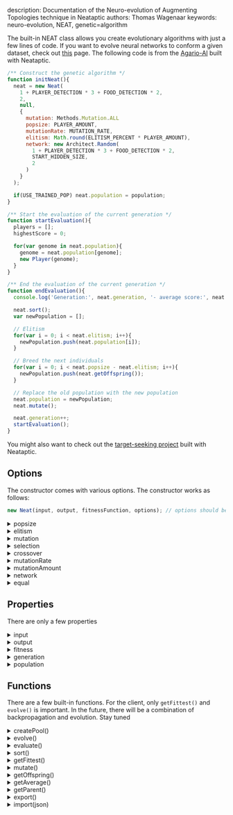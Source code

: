 description: Documentation of the Neuro-evolution of Augmenting Topologies technique in Neataptic
authors: Thomas Wagenaar
keywords: neuro-evolution, NEAT, genetic=algorithm

The built-in NEAT class allows you create evolutionary algorithms with just a few lines of code. If you want to evolve neural networks to conform a given dataset, check out [this](https://github.com/wagenaartje/neataptic/wiki/Network#functions) page. The following code is from the [Agario-AI](https://github.com/wagenaartje/agario-ai) built with Neataptic.

```javascript
/** Construct the genetic algorithm */
function initNeat(){
  neat = new Neat(
    1 + PLAYER_DETECTION * 3 + FOOD_DETECTION * 2,
    2,
    null,
    {
      mutation: Methods.Mutation.ALL
      popsize: PLAYER_AMOUNT,
      mutationRate: MUTATION_RATE,
      elitism: Math.round(ELITISM_PERCENT * PLAYER_AMOUNT),
      network: new Architect.Random(
        1 + PLAYER_DETECTION * 3 + FOOD_DETECTION * 2,
        START_HIDDEN_SIZE,
        2
      )
    }
  );

  if(USE_TRAINED_POP) neat.population = population;
}

/** Start the evaluation of the current generation */
function startEvaluation(){
  players = [];
  highestScore = 0;

  for(var genome in neat.population){
    genome = neat.population[genome];
    new Player(genome);
  }
}

/** End the evaluation of the current generation */
function endEvaluation(){
  console.log('Generation:', neat.generation, '- average score:', neat.getAverage());

  neat.sort();
  var newPopulation = [];

  // Elitism
  for(var i = 0; i < neat.elitism; i++){
    newPopulation.push(neat.population[i]);
  }

  // Breed the next individuals
  for(var i = 0; i < neat.popsize - neat.elitism; i++){
    newPopulation.push(neat.getOffspring());
  }

  // Replace the old population with the new population
  neat.population = newPopulation;
  neat.mutate();

  neat.generation++;
  startEvaluation();
}
```

You might also want to check out the [target-seeking project](https://github.com/wagenaartje/target-seeking-ai) built with Neataptic.

## Options
The constructor comes with various options. The constructor works as follows:

```javascript
new Neat(input, output, fitnessFunction, options); // options should be an object
```

<details>
  <summary>popsize</summary>
   Sets the population size of each generation. Default is 50.
</details>

<details>
  <summary>elitism</summary>
   Sets the <a href="https://www.researchgate.net/post/What_is_meant_by_the_term_Elitism_in_the_Genetic_Algorithm">elitism</a> of every evolution loop. Default is 0.
</details>

<details>
  <summary>mutation</summary>
Sets the allowed <a href="https://wagenaartje.github.io/neataptic/docs/methods/mutation/">mutation methods</a> used in the evolutionary process. Must be an array (e.g. <code>[Methods.Mutation.ADD_NODE, Methods.Mutation.SUB_NODE]</code>). Default mutation methods are all non-recurrent mutation methods. A random mutation method will be chosen from the array when mutation occrus.
</details>

<details>
  <summary>selection</summary>
Sets the allowed <a href="https://wagenaartje.github.io/neataptic/docs/methods/selection/">selection methods</a> used in the evolutionary process. Must be an array. Must be an array (e.g. <code>[Selection.FITNESS_PROPORTIONATE]</code>). Default is <code>FITNESS_PROPORTIONATE</code>.
</details>

<details>
  <summary>crossover</summary>
Sets the all0wed crossover methods used in the evolutionary process. Must be an array. <b>disabled as of now</b>
</details>

<details>
  <summary>mutationRate</summary>
Sets the mutation rate. If set to <code>0.3</code>, 30% of the new population will be mutated. Default is <code>0.3</code>.
</details>

<details>
  <summary>mutationAmount</summary>
If mutation occurs (<code>randomNumber < mutationRate</code>), sets the amount of times a mutation method will be applied to the network
</details>

<details>
  <summary>network</summary>
If you want to start the algorithm from a specific network, specify your network here.
</details>

<details>
  <summary>equal</summary>
If you want to start the algorithm from a specific network, specify your network here.
</details>

## Properties
There are only a few properties

<details>
  <summary>input</summary>
   The amount of input neurons each genome has
</details>

<details>
  <summary>output</summary>
   The amount of output neurons each genome has
</details>

<details>
  <summary>fitness</summary>
   The fitness function that is used to evaluate genomes
</details>

<details>
  <summary>generation</summary>
   Generation counter
</details>

<details>
  <summary>population</summary>
   An array containing all the genomes of the current generation
</details>

## Functions
There are a few built-in functions. For the client, only `getFittest()` and `evolve()` is important. In the future, there will be a combination of backpropagation and evolution. Stay tuned

<details>
  <summary>createPool()</summary>
   Initialises the first set of genomes. Should not be called manually.
</details>

<details>
  <summary>evolve()</summary>
   Loops the generation through a evaluation, selection, crossover and mutation process.
</details>

<details>
  <summary>evaluate()</summary>
   Evaluates the entire population by passing on the genome to the fitness function and taking the score.
</details>

<details>
  <summary>sort()</summary>
   Sorts the entire population by score. Should be called after <code>evaluate()</code>
</details>

<details>
  <summary>getFittest()</summary>
   Returns the fittest genome (highest score) of the current generation
</details>

<details>
  <summary>mutate()</summary>
   Mutates genomes in the population, each genome has <code>mutationRate</code> chance of being mutated.
</details>

<details>
  <summary>getOffspring()</summary>
   This function selects two genomes from the population with <code>getParent()</code>, and returns the offspring from those parents.
</details>

<details>
  <summary>getAverage()</summary>
   Returns the average fitness of the current population
</details>

<details>
  <summary>getParent()</summary>
   Returns a parent selected using one of the selection methods provided. Should be called after evaluation. Should not be called manually.
</details>

<details>
  <summary>export()</summary>
   Exports the current population of the set up algorithm to a list containing json objects of the networks. Can be used later with <code>import(json)</code> to reload the population
</details>

<details>
  <summary>import(json)</summary>
   Imports population from a json. Must be an array of networks that have converted to json (with <code>myNetwork.toJSON()</code>)
</details>
